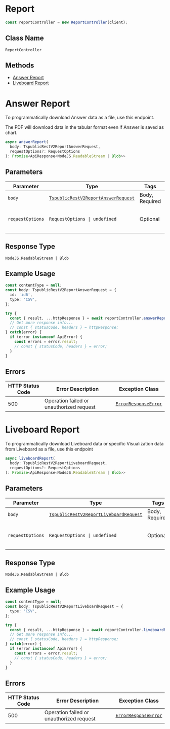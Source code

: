 # Report

```ts
const reportController = new ReportController(client);
```

## Class Name

`ReportController`

## Methods

* [Answer Report](../../doc/controllers/report.md#answer-report)
* [Liveboard Report](../../doc/controllers/report.md#liveboard-report)


# Answer Report

To programmatically download Answer data as a file, use this endpoint.

The PDF will download data in the tabular format even if Answer is saved as chart.

```ts
async answerReport(
  body: TspublicRestV2ReportAnswerRequest,
  requestOptions?: RequestOptions
): Promise<ApiResponse<NodeJS.ReadableStream | Blob>>
```

## Parameters

| Parameter | Type | Tags | Description |
|  --- | --- | --- | --- |
| `body` | [`TspublicRestV2ReportAnswerRequest`](../../doc/models/tspublic-rest-v2-report-answer-request.md) | Body, Required | - |
| `requestOptions` | `RequestOptions \| undefined` | Optional | Pass additional request options. |

## Response Type

`NodeJS.ReadableStream | Blob`

## Example Usage

```ts
const contentType = null;
const body: TspublicRestV2ReportAnswerRequest = {
  id: 'id6',
  type: 'CSV',
};

try {
  const { result, ...httpResponse } = await reportController.answerReport(body);
  // Get more response info...
  // const { statusCode, headers } = httpResponse;
} catch(error) {
  if (error instanceof ApiError) {
    const errors = error.result;
    // const { statusCode, headers } = error;
  }
}
```

## Errors

| HTTP Status Code | Error Description | Exception Class |
|  --- | --- | --- |
| 500 | Operation failed or unauthorized request | [`ErrorResponseError`](../../doc/models/error-response-error.md) |


# Liveboard Report

To programmatically download Liveboard data or specific Visualization data from Liveboard as a file, use this endpoint

```ts
async liveboardReport(
  body: TspublicRestV2ReportLiveboardRequest,
  requestOptions?: RequestOptions
): Promise<ApiResponse<NodeJS.ReadableStream | Blob>>
```

## Parameters

| Parameter | Type | Tags | Description |
|  --- | --- | --- | --- |
| `body` | [`TspublicRestV2ReportLiveboardRequest`](../../doc/models/tspublic-rest-v2-report-liveboard-request.md) | Body, Required | - |
| `requestOptions` | `RequestOptions \| undefined` | Optional | Pass additional request options. |

## Response Type

`NodeJS.ReadableStream | Blob`

## Example Usage

```ts
const contentType = null;
const body: TspublicRestV2ReportLiveboardRequest = {
  type: 'CSV',
};

try {
  const { result, ...httpResponse } = await reportController.liveboardReport(body);
  // Get more response info...
  // const { statusCode, headers } = httpResponse;
} catch(error) {
  if (error instanceof ApiError) {
    const errors = error.result;
    // const { statusCode, headers } = error;
  }
}
```

## Errors

| HTTP Status Code | Error Description | Exception Class |
|  --- | --- | --- |
| 500 | Operation failed or unauthorized request | [`ErrorResponseError`](../../doc/models/error-response-error.md) |

